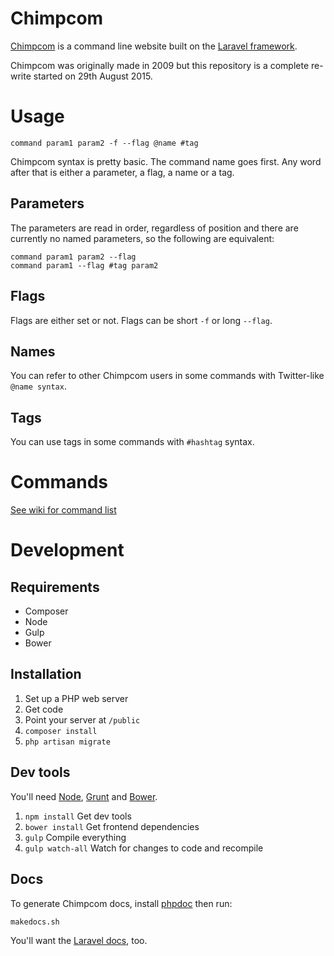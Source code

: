 # Chimpcom #

[Chimpcom](http://deviouschimp.co.uk/cmd) is a command line website built on the [Laravel framework](http://laravel.com/).

Chimpcom was originally made in 2009 but this repository is a complete re-write started on 29th August 2015.

# Usage #

    command param1 param2 -f --flag @name #tag

Chimpcom syntax is pretty basic. The command name goes first. Any word after that is either a parameter, a flag, a name or a tag.

## Parameters ##

The parameters are read in order, regardless of position and there are currently no named parameters, so the following are equivalent:

    command param1 param2 --flag
    command param1 --flag #tag param2

## Flags ##

Flags are either set or not. Flags can be short `-f` or long `--flag`.

## Names ##

You can refer to other Chimpcom users in some commands with Twitter-like `@name syntax`.

## Tags ##

You can use tags in some commands with `#hashtag` syntax.

# Commands #

[See wiki for command list](comingsoon)

# Development #

## Requirements ##

* Composer
* Node
* Gulp
* Bower

## Installation ##

1. Set up a PHP web server
2. Get code
3. Point your server at `/public`
4. `composer install`
5. `php artisan migrate`

## Dev tools ##

You'll need [Node](http://nodejs.org/), [Grunt](http://gruntjs.com/) and [Bower](http://bower.io/).

1. `npm install` Get dev tools
2. `bower install` Get frontend dependencies
3. `gulp` Compile everything
4. `gulp watch-all` Watch for changes to code and recompile

## Docs ##

To generate Chimpcom docs, install [phpdoc](http://www.phpdoc.org) then run:

    makedocs.sh

You'll want the [Laravel docs](http://laravel.com/docs), too.

